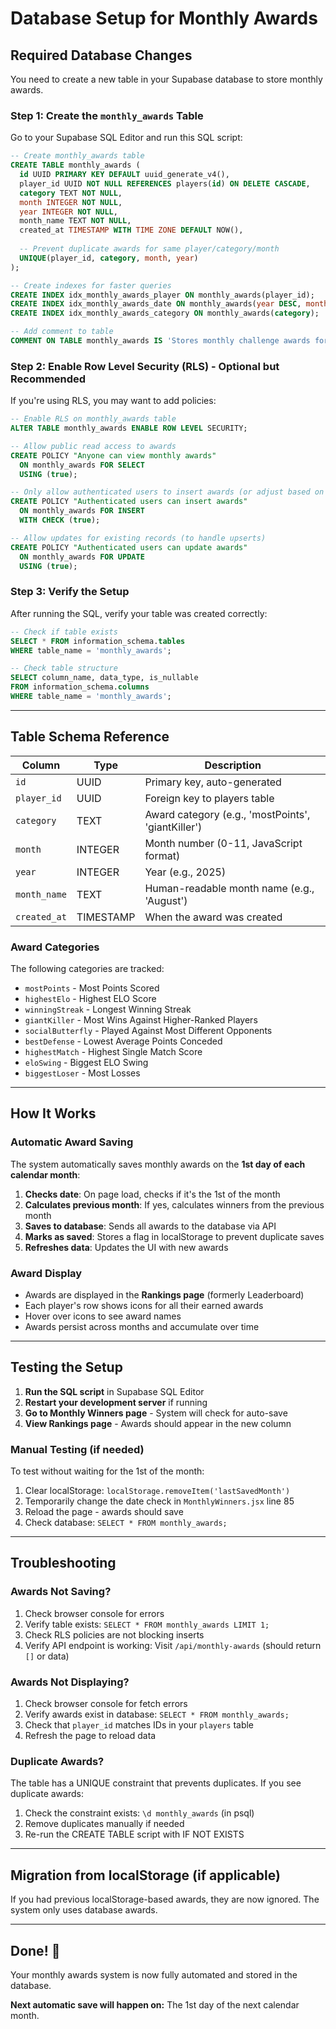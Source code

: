 # Database Setup for Monthly Awards

## Required Database Changes

You need to create a new table in your Supabase database to store monthly awards.

### Step 1: Create the `monthly_awards` Table

Go to your Supabase SQL Editor and run this SQL script:

```sql
-- Create monthly_awards table
CREATE TABLE monthly_awards (
  id UUID PRIMARY KEY DEFAULT uuid_generate_v4(),
  player_id UUID NOT NULL REFERENCES players(id) ON DELETE CASCADE,
  category TEXT NOT NULL,
  month INTEGER NOT NULL,
  year INTEGER NOT NULL,
  month_name TEXT NOT NULL,
  created_at TIMESTAMP WITH TIME ZONE DEFAULT NOW(),
  
  -- Prevent duplicate awards for same player/category/month
  UNIQUE(player_id, category, month, year)
);

-- Create indexes for faster queries
CREATE INDEX idx_monthly_awards_player ON monthly_awards(player_id);
CREATE INDEX idx_monthly_awards_date ON monthly_awards(year DESC, month DESC);
CREATE INDEX idx_monthly_awards_category ON monthly_awards(category);

-- Add comment to table
COMMENT ON TABLE monthly_awards IS 'Stores monthly challenge awards for players';
```

### Step 2: Enable Row Level Security (RLS) - Optional but Recommended

If you're using RLS, you may want to add policies:

```sql
-- Enable RLS on monthly_awards table
ALTER TABLE monthly_awards ENABLE ROW LEVEL SECURITY;

-- Allow public read access to awards
CREATE POLICY "Anyone can view monthly awards"
  ON monthly_awards FOR SELECT
  USING (true);

-- Only allow authenticated users to insert awards (or adjust based on your auth setup)
CREATE POLICY "Authenticated users can insert awards"
  ON monthly_awards FOR INSERT
  WITH CHECK (true);

-- Allow updates for existing records (to handle upserts)
CREATE POLICY "Authenticated users can update awards"
  ON monthly_awards FOR UPDATE
  USING (true);
```

### Step 3: Verify the Setup

After running the SQL, verify your table was created correctly:

```sql
-- Check if table exists
SELECT * FROM information_schema.tables 
WHERE table_name = 'monthly_awards';

-- Check table structure
SELECT column_name, data_type, is_nullable 
FROM information_schema.columns 
WHERE table_name = 'monthly_awards';
```

---

## Table Schema Reference

| Column | Type | Description |
|--------|------|-------------|
| `id` | UUID | Primary key, auto-generated |
| `player_id` | UUID | Foreign key to players table |
| `category` | TEXT | Award category (e.g., 'mostPoints', 'giantKiller') |
| `month` | INTEGER | Month number (0-11, JavaScript format) |
| `year` | INTEGER | Year (e.g., 2025) |
| `month_name` | TEXT | Human-readable month name (e.g., 'August') |
| `created_at` | TIMESTAMP | When the award was created |

### Award Categories

The following categories are tracked:
- `mostPoints` - Most Points Scored
- `highestElo` - Highest ELO Score
- `winningStreak` - Longest Winning Streak
- `giantKiller` - Most Wins Against Higher-Ranked Players
- `socialButterfly` - Played Against Most Different Opponents
- `bestDefense` - Lowest Average Points Conceded
- `highestMatch` - Highest Single Match Score
- `eloSwing` - Biggest ELO Swing
- `biggestLoser` - Most Losses

---

## How It Works

### Automatic Award Saving

The system automatically saves monthly awards on the **1st day of each calendar month**:

1. **Checks date**: On page load, checks if it's the 1st of the month
2. **Calculates previous month**: If yes, calculates winners from the previous month
3. **Saves to database**: Sends all awards to the database via API
4. **Marks as saved**: Stores a flag in localStorage to prevent duplicate saves
5. **Refreshes data**: Updates the UI with new awards

### Award Display

- Awards are displayed in the **Rankings page** (formerly Leaderboard)
- Each player's row shows icons for all their earned awards
- Hover over icons to see award names
- Awards persist across months and accumulate over time

---

## Testing the Setup

1. **Run the SQL script** in Supabase SQL Editor
2. **Restart your development server** if running
3. **Go to Monthly Winners page** - System will check for auto-save
4. **View Rankings page** - Awards should appear in the new column

### Manual Testing (if needed)

To test without waiting for the 1st of the month:

1. Clear localStorage: `localStorage.removeItem('lastSavedMonth')`
2. Temporarily change the date check in `MonthlyWinners.jsx` line 85
3. Reload the page - awards should save
4. Check database: `SELECT * FROM monthly_awards;`

---

## Troubleshooting

### Awards Not Saving?

1. Check browser console for errors
2. Verify table exists: `SELECT * FROM monthly_awards LIMIT 1;`
3. Check RLS policies are not blocking inserts
4. Verify API endpoint is working: Visit `/api/monthly-awards` (should return `[]` or data)

### Awards Not Displaying?

1. Check browser console for fetch errors
2. Verify awards exist in database: `SELECT * FROM monthly_awards;`
3. Check that `player_id` matches IDs in your `players` table
4. Refresh the page to reload data

### Duplicate Awards?

The table has a UNIQUE constraint that prevents duplicates. If you see duplicate awards:
1. Check the constraint exists: `\d monthly_awards` (in psql)
2. Remove duplicates manually if needed
3. Re-run the CREATE TABLE script with IF NOT EXISTS

---

## Migration from localStorage (if applicable)

If you had previous localStorage-based awards, they are now ignored. The system only uses database awards.

---

## Done! 🎉

Your monthly awards system is now fully automated and stored in the database.

**Next automatic save will happen on:** The 1st day of the next calendar month.

